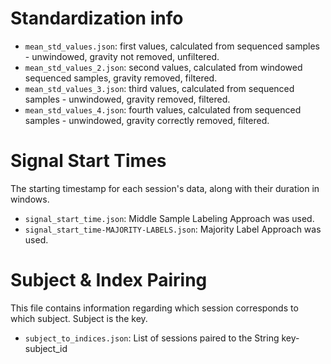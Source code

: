 # Standardization info

- `mean_std_values.json`: first values, calculated from sequenced samples - unwindowed, gravity not removed, unfiltered.
- `mean_std_values_2.json`: second values, calculated from windowed sequenced samples, gravity removed, filtered.
- `mean_std_values_3.json`: third values, calculated from sequenced samples - unwindowed, gravity removed, filtered.
- `mean_std_values_4.json`: fourth values, calculated from sequenced samples - unwindowed, gravity correctly removed, filtered.
# Signal Start Times

The starting timestamp for each session's data, along with their duration in windows.

- `signal_start_time.json`:  Middle Sample Labeling Approach was used.
- `signal_start_time-MAJORITY-LABELS.json`: Majority Label Approach was used.

# Subject & Index Pairing

This file contains information regarding which session corresponds to which subject. Subject is the key.

- `subject_to_indices.json`: List of sessions paired to the String key-subject_id